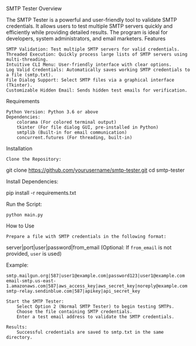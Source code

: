 SMTP Tester
Overview

The SMTP Tester is a powerful and user-friendly tool to validate SMTP credentials. It allows users to test multiple SMTP servers quickly and efficiently while providing detailed results. The program is ideal for developers, system administrators, and email marketers.
Features

    SMTP Validation: Test multiple SMTP servers for valid credentials.
    Threaded Execution: Quickly process large lists of SMTP servers using multi-threading.
    Intuitive CLI Menu: User-friendly interface with clear options.
    Log Valid Credentials: Automatically saves working SMTP credentials to a file (smtp.txt).
    File Dialog Support: Select SMTP files via a graphical interface (Tkinter).
    Customizable Hidden Email: Sends hidden test emails for verification.

Requirements

    Python Version: Python 3.6 or above
    Dependencies:
        colorama (For colored terminal output)
        tkinter (For file dialog GUI, pre-installed in Python)
        smtplib (Built-in for email communication)
        concurrent.futures (For threading, built-in)

Installation

    Clone the Repository:

git clone https://github.com/yourusername/smtp-tester.git
cd smtp-tester

Install Dependencies:

pip install -r requirements.txt

Run the Script:

    python main.py

How to Use

    Prepare a file with SMTP credentials in the following format:

server|port|user|password|from_email (Optional: If `from_email` is not provided, `user` is used)

Example:

    smtp.mailgun.org|587|user1@example.com|password123|user1@example.com
    email-smtp.us-east-1.amazonaws.com|587|aws_access_key|aws_secret_key|noreply@example.com
    smtp-relay.sendinblue.com|587|apikey|api_secret_key

    Start the SMTP Tester:
        Select Option 2 (Normal SMTP Tester) to begin testing SMTPs.
        Choose the file containing SMTP credentials.
        Enter a test email address to validate the SMTP credentials.

    Results:
        Successful credentials are saved to smtp.txt in the same directory.


